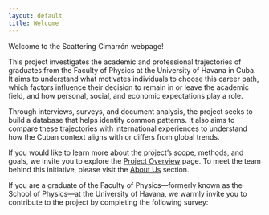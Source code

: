 ```yaml
---
layout: default
title: Welcome
---
```

Welcome to the Scattering Cimarrón webpage! 

This project investigates the academic and professional trajectories of graduates from the Faculty of Physics at the University of Havana in Cuba. It aims to understand what motivates individuals to choose this career path, which factors influence their decision to remain in or leave the academic field, and how personal, social, and economic expectations play a role. 

Through interviews, surveys, and document analysis, the project seeks to build a database that helps identify common patterns. It also aims to compare these trajectories with international experiences to understand how the Cuban context aligns with or differs from global trends. 

If you would like to learn more about the project’s scope, methods, and goals, we invite you to explore the <a href="{{ site.baseurl }}/Project/">Project Overview</a> page. To meet the team behind this initiative, please visit the <a href="{{ site.baseurl }}/Aboutus/">About Us</a> section.

If you are a graduate of the Faculty of Physics—formerly known as the School of Physics—at the University of Havana, we warmly invite you to contribute to the project by completing the following survey:
